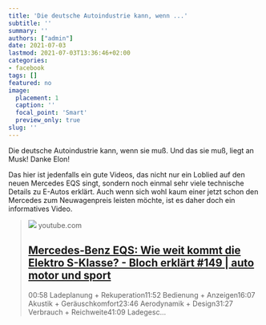 ```yaml
---
title: 'Die deutsche Autoindustrie kann, wenn ...'
subtitle: ''
summary: ''
authors: ["admin"]
date: 2021-07-03
lastmod: 2021-07-03T13:36:46+02:00
categories:
- facebook
tags: []
featured: no
image:
  placement: 1
  caption: ''
  focal_point: 'Smart'
  preview_only: true
slug: ''
---
```

Die deutsche Autoindustrie kann, wenn sie muß. Und das sie muß, liegt an Musk! Danke Elon!

Das hier ist jedenfalls ein gute Videos, das nicht nur ein Loblied auf den neuen Mercedes EQS singt, sondern noch einmal sehr viele technische Details zu E-Autos erklärt. Auch wenn sich wohl kaum einer jetzt schon den Mercedes zum Neuwagenpreis leisten möchte, ist es daher doch ein informatives Video.
> [![](https://i.ytimg.com/vi/38Mqc41uBrw/maxresdefault.jpg)](https://www.youtube.com/watch?v=38Mqc41uBrw)
> youtube.com
> ## [Mercedes-Benz EQS: Wie weit kommt die Elektro S-Klasse? - Bloch erklärt #149 | auto motor und sport](https://www.youtube.com/watch?v=38Mqc41uBrw)
>
>00:58 Ladeplanung + Rekuperation11:52 Bedienung + Anzeigen16:07 Akustik + Geräuschkomfort23:46 Aerodynamik + Design31:27 Verbrauch + Reichweite41:09 Ladegesc...

